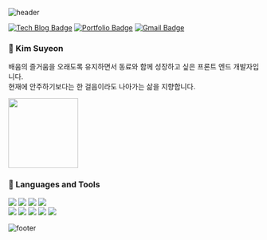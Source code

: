 
![header](https://capsule-render.vercel.app/api?type=wave&color=auto&height=150&section=header&text=SuyeonKim%20&fontSize=90&animation=fadeIn)

<div aling="center"> 
  
[![Tech Blog Badge](https://img.shields.io/badge/Tech-Link717's_Blog-brightgreen)](https://velog.io/@link717)
[![Portfolio Badge](https://img.shields.io/badge/Portfolio-Notion-lightgrey)]()
[![Gmail Badge](https://img.shields.io/badge/-Gmail-d14836?style=flat-square&logo=Gmail&logoColor=white&link=mailto:ksy95433@gmail.com)](mailto:ksy95433@gmail.com)
</div> 

<h3>🌼 Kim Suyeon</h3>

<p>배움의 즐거움을 오래도록 유지하면서 동료와 함께 성장하고 싶은 프론트 엔드 개발자입니다.
</br>현재에 안주하기보다는 한 걸음이라도 나아가는 삶을 지향합니다.</p>


<img src="https://github-readme-stats.vercel.app/api?username=Link717&show_icons=true" height=140 />

<h3>🌼 Languages and Tools</h3>  

<img src="https://img.shields.io/badge/HTML5-E34F26?style=flat-square&logo=HTML5&logoColor=white"/>&nbsp;<img src="https://img.shields.io/badge/CSS3-1572B6?style=flat-square&logo=CSS3&logoColor=white"/>&nbsp;<img src="https://img.shields.io/badge/Sass-CC6699?style=flat-square&logo=Sass&logoColor=white"/>&nbsp;<img src="https://img.shields.io/badge/JavaScript-F7DF1E?style=flat-square&logo=JavaScript&logoColor=black"/></br><img src="https://img.shields.io/badge/React-61DAFB?style=flat-square&logo=React&logoColor=black"/>&nbsp;<img src="https://img.shields.io/badge/Redux-764ABC?style=flat-square&logo=Redux&logoColor=black"/>&nbsp;<img src="https://img.shields.io/badge/StyledComponents-DB7093?style=flat-square&logo=styled-components&logoColor=white"/>&nbsp;<img src="https://img.shields.io/badge/ReactNative-61DAFB?style=flat-square&logo=React&logoColor=black"/>&nbsp;<img src="https://img.shields.io/badge/Expo-000020?style=flat-square&logo=Expo&logoColor=white"/>



![footer](https://capsule-render.vercel.app/api?type=wave&color=auto&height=150&section=footer&text=&fontSize=90)

<!--
**Link717/Link717** is a ✨ _special_ ✨ repository because its `README.md` (this file) appears on your GitHub profile.

Here are some ideas to get you started:

- 🔭 I’m currently working on ...
- 🌱 I’m currently learning ...
- 👯 I’m looking to collaborate on ...
- 🤔 I’m looking for help with ...
- 💬 Ask me about ...
- 📫 How to reach me: ...
- 😄 Pronouns: ...
- ⚡ Fun fact: ...
-->
